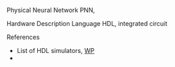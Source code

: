 

Physical Neural Network PNN, 

Hardware Description Language HDL, integrated circuit

References
* List of HDL simulators, [WP](https://en.wikipedia.org/wiki/List_of_HDL_simulators)
* 

